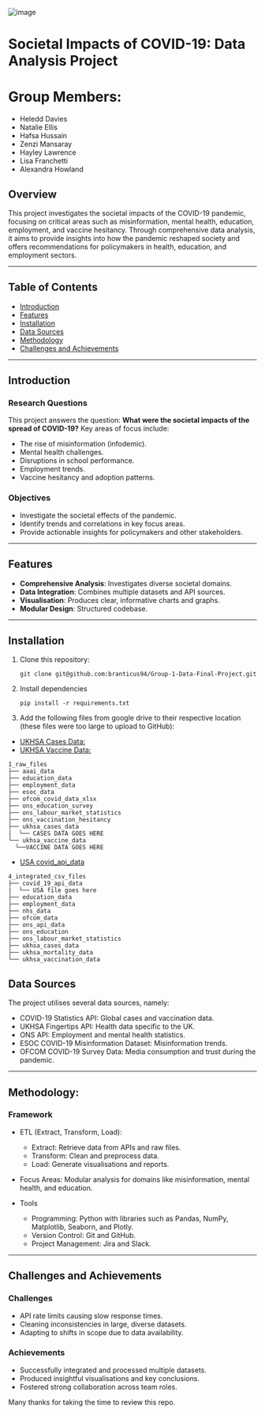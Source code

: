 ![image](https://github.com/user-attachments/assets/3cd5e809-675c-4155-a39e-1158cee43a68)

# Societal Impacts of COVID-19: Data Analysis Project

# Group Members:
- Heledd Davies
- Natalie Ellis
- Hafsa Hussain
- Zenzi Mansaray
- Hayley Lawrence
- Lisa Franchetti
- Alexandra Howland

## Overview

This project investigates the societal impacts of the COVID-19 pandemic, focusing on critical areas such as misinformation, mental health, education, employment, and vaccine hesitancy. Through comprehensive data analysis, it aims to provide insights into how the pandemic reshaped society and offers recommendations for policymakers in health, education, and employment sectors.

---

## Table of Contents
- [Introduction](#introduction)
- [Features](#features)
- [Installation](#installation)
- [Data Sources](#data-sources)
- [Methodology](#methodology)
- [Challenges and Achievements](#challenges-and-achievements)

---

## Introduction

### Research Questions
This project answers the question: **What were the societal impacts of the spread of COVID-19?** Key areas of focus include:
- The rise of misinformation (infodemic).
- Mental health challenges.
- Disruptions in school performance.
- Employment trends.
- Vaccine hesitancy and adoption patterns.

### Objectives
- Investigate the societal effects of the pandemic.
- Identify trends and correlations in key focus areas.
- Provide actionable insights for policymakers and other stakeholders.

---

## Features
- **Comprehensive Analysis**: Investigates diverse societal domains.
- **Data Integration**: Combines multiple datasets and API sources.
- **Visualisation**: Produces clear, informative charts and graphs.
- **Modular Design**: Structured codebase.

---

## Installation

1. Clone this repository:
   ```
   git clone git@github.com:branticus94/Group-1-Data-Final-Project.git
   ```

2. Install dependencies
   ```
   pip install -r requirements.txt
   ```
   
3. Add the following files from google drive to their respective location (these files were too large to upload to GitHub):
- [UKHSA Cases Data:](https://drive.google.com/file/d/15zuegbX43NG22VrHp8Wz6RC0ohlbZJ19/view?usp=sharing)
- [UKHSA Vaccine Data:](https://drive.google.com/file/d/1ata9dPfKjFPwAGGjA95-4aSEpvLctRfH/view?usp=sharing) 
```
1_raw_files
├── aaai_data
├── education_data
├── employment_data
├── esoc_data
├── ofcom_covid_data_xlsx
├── ons_education_survey
├── ons_labour_market_statistics
├── ons_vaccination_hesitancy
├── ukhsa_cases_data
|  └── CASES DATA GOES HERE
└── ukhsa_vaccine_data
  └──VACCINE DATA GOES HERE
```
- [USA covid_api_data](https://drive.google.com/file/d/1h0YqR7QheL56YCLhFKxcGBo4hvAVDwY7/view?usp=sharing)
```
4_integrated_csv_files
├── covid_19_api_data
|  └── USA file goes here
├── education_data
├── employment_data
├── nhs_data
├── ofcom_data
├── ons_api_data
├── ons_education
├── ons_labour_market_statistics
├── ukhsa_cases_data
├── ukhsa_mortality_data
└── ukhsa_vaccination_data
```
## Data Sources
The project utilises several data sources, namely:
- COVID-19 Statistics API: Global cases and vaccination data.
- UKHSA Fingertips API: Health data specific to the UK.
- ONS API: Employment and mental health statistics.
- ESOC COVID-19 Misinformation Dataset: Misinformation trends.
- OFCOM COVID-19 Survey Data: Media consumption and trust during the pandemic.

---

## Methodology:
### Framework
- ETL (Extract, Transform, Load):
  - Extract: Retrieve data from APIs and raw files.
  - Transform: Clean and preprocess data.
  - Load: Generate visualisations and reports.
- Focus Areas: Modular analysis for domains like misinformation, mental health, and education.

- Tools
  - Programming: Python with libraries such as Pandas, NumPy, Matplotlib, Seaborn, and Plotly.
  - Version Control: Git and GitHub.
  - Project Management: Jira and Slack.

--- 

## Challenges and Achievements
### Challenges
- API rate limits causing slow response times.
- Cleaning inconsistencies in large, diverse datasets.
- Adapting to shifts in scope due to data availability.

### Achievements
- Successfully integrated and processed multiple datasets.
- Produced insightful visualisations and key conclusions.
- Fostered strong collaboration across team roles.

Many thanks for taking the time to review this repo. 
